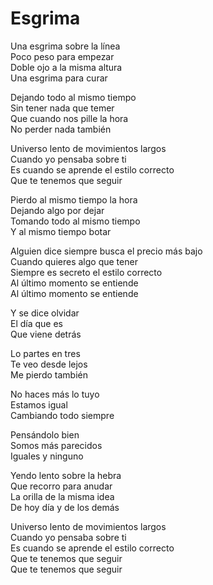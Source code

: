 # Esgrima  

Una esgrima sobre la línea  
Poco peso para empezar  
Doble ojo a la misma altura  
Una esgrima para curar  

Dejando todo al mismo tiempo  
Sin tener nada que temer  
Que cuando nos pille la hora  
No perder nada también  

Universo lento de movimientos largos  
Cuando yo pensaba sobre ti  
Es cuando se aprende el estilo correcto  
Que te tenemos que seguir  

Pierdo al mismo tiempo la hora  
Dejando algo por dejar  
Tomando todo al mismo tiempo  
Y al mismo tiempo botar  

Alguien dice siempre busca el precio más bajo  
Cuando quieres algo que tener  
Siempre es secreto el estilo correcto  
Al último momento se entiende  
Al último momento se entiende  

Y se dice olvidar  
El día que es  
Que viene detrás  

Lo partes en tres  
Te veo desde lejos  
Me pierdo también  

No haces más lo tuyo  
Estamos igual  
Cambiando todo siempre  

Pensándolo bien  
Somos más parecidos  
Iguales y ninguno  

Yendo lento sobre la hebra  
Que recorro para anudar  
La orilla de la misma idea  
De hoy día y de los demás  

Universo lento de movimientos largos  
Cuando yo pensaba sobre ti  
Es cuando se aprende el estilo correcto  
Que te tenemos que seguir  
Que te tenemos que seguir  
